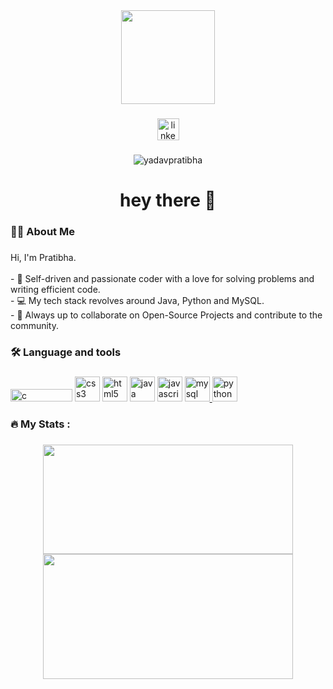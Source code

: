 <div align="center">
  <img height="150" src="https://media4.giphy.com/media/v1.Y2lkPTc5MGI3NjExd3Q4aTd0czIyZDMycGJlMW5ha290Z3VubHBoNDFwcnI5anp6YTNtbSZlcD12MV9pbnRlcm5hbF9naWZfYnlfaWQmY3Q9Zw/2IudUHdI075HL02Pkk/giphy.gif"  />
</div>

###
<div align="center">
  <a href="https://www.linkedin.com/in/pratibhayadav/" target="blank"><img src="https://img.shields.io/static/v1?message=LinkedIn&logo=linkedin&label=&color=0077B5&logoColor=white&labelColor=&style=for-the-badge" height="35" alt="linkedin logo"  />
</a> 

  
</div>

###

<p align="center"> <img src="https://komarev.com/ghpvc/?username=yadavpratibha&label=Profile%20views&color=0e75b6&style=flat" alt="yadavpratibha" /> </p>

###

<h1 align="center">hey there 👋</h1>

###

<h3 align="left">👩‍💻  About Me</h3>

###

<p align="left">Hi, I'm Pratibha.<br><br>- 🔧 Self-driven and passionate coder with a love for solving problems and writing efficient code.<br>- 💻 My tech stack revolves around Java,  Python and MySQL.<br>- 🤝 Always up to collaborate on Open-Source Projects and contribute to the community.</p>

###

<h3 align="left">🛠 Language and tools</h3>

###



<p align="left">
<a href="https://camo.githubusercontent.com/bfd2e7e309cf49120d8ea9b7e351e805a268468930f09ca09638c107ceaf2f27/68747470733a2f2f696d672e736869656c64732e696f2f62616467652f4a6176612d2532334544384230302e7376673f7374796c653d666f722d7468652d6261646765266c6f676f3d6a617661266c6f676f436f6c6f723d7768697465" target="_blank" rel="noreferrer"><img src="https://camo.githubusercontent.com/bfd2e7e309cf49120d8ea9b7e351e805a268468930f09ca09638c107ceaf2f27/68747470733a2f2f696d672e736869656c64732e696f2f62616467652f4a6176612d2532334544384230302e7376673f7374796c653d666f722d7468652d6261646765266c6f676f3d6a617661266c6f676f436f6c6f723d7768697465" alt="c" width="99" height="20"/></a>
<a href="https://camo.githubusercontent.com/b00ea3084579c8b339d35a039cf49a3c9d75cf513a270751b5290ee41653386d/68747470733a2f2f696d672e736869656c64732e696f2f62616467652f4c4c442d2532333030353939432e7376673f7374796c653d666f722d7468652d6261646765266c6f676f3d626c75657072696e74266c6f676f436f6c6f723d7768697465" target="_blank" rel="noreferrer"><img src="https://camo.githubusercontent.com/b00ea3084579c8b339d35a039cf49a3c9d75cf513a270751b5290ee41653386d/68747470733a2f2f696d672e736869656c64732e696f2f62616467652f4c4c442d2532333030353939432e7376673f7374796c653d666f722d7468652d6261646765266c6f676f3d626c75657072696e74266c6f676f436f6c6f723d7768697465" alt="css3" width="40" height="40"/></a>
<a href="https://camo.githubusercontent.com/303d432b88def81a9194791c426c27abf3dbedc2a6abb3bd51c5d2318fae64fa/68747470733a2f2f696d672e736869656c64732e696f2f62616467652f44617461253230537472756374757265732d2532333030353939432e7376673f7374796c653d666f722d7468652d6261646765266c6f676f3d646174616261736573266c6f676f436f6c6f723d7768697465" target="_blank" rel="noreferrer"><img src="https://camo.githubusercontent.com/303d432b88def81a9194791c426c27abf3dbedc2a6abb3bd51c5d2318fae64fa/68747470733a2f2f696d672e736869656c64732e696f2f62616467652f44617461253230537472756374757265732d2532333030353939432e7376673f7374796c653d666f722d7468652d6261646765266c6f676f3d646174616261736573266c6f676f436f6c6f723d7768697465" alt="html5" width="40" height="40"/></a>
<a href="https://camo.githubusercontent.com/e79afb79a4f4c5d2877c2251a8ec217cd32c6a236a594ca399427dba69752496/68747470733a2f2f696d672e736869656c64732e696f2f62616467652f416c676f726974686d732d2532333030353939432e7376673f7374796c653d666f722d7468652d6261646765266c6f676f3d616c676f726974686d73266c6f676f436f6c6f723d7768697465" target="_blank" rel="noreferrer"> <img src="https://camo.githubusercontent.com/e79afb79a4f4c5d2877c2251a8ec217cd32c6a236a594ca399427dba69752496/68747470733a2f2f696d672e736869656c64732e696f2f62616467652f416c676f726974686d732d2532333030353939432e7376673f7374796c653d666f722d7468652d6261646765266c6f676f3d616c676f726974686d73266c6f676f436f6c6f723d7768697465" alt="java" width="40" height="40"/></a>
<a href="https://camo.githubusercontent.com/84e0999fa027dedfb31a169d54da33fd98f9691c0b3aba4687a0e0a64cede44d/68747470733a2f2f696d672e736869656c64732e696f2f62616467652f6d7973716c2d2532333030662e7376673f7374796c653d666f722d7468652d6261646765266c6f676f3d6d7973716c266c6f676f436f6c6f723d7768697465" target="_blank" rel="noreferrer"><img src="https://camo.githubusercontent.com/84e0999fa027dedfb31a169d54da33fd98f9691c0b3aba4687a0e0a64cede44d/68747470733a2f2f696d672e736869656c64732e696f2f62616467652f6d7973716c2d2532333030662e7376673f7374796c653d666f722d7468652d6261646765266c6f676f3d6d7973716c266c6f676f436f6c6f723d7768697465" alt="javascript" width="40" height="40"/></a>
  <a href="https://camo.githubusercontent.com/0d0779a129f1dcf6c31613b701fe0646fd4e4d2ed2a7cbd61b27fd5514baa938/68747470733a2f2f696d672e736869656c64732e696f2f62616467652f707974686f6e2d3336373041303f7374796c653d666f722d7468652d6261646765266c6f676f3d707974686f6e266c6f676f436f6c6f723d666664643534" target="_blank" rel="noreferrer"> <img src="https://camo.githubusercontent.com/0d0779a129f1dcf6c31613b701fe0646fd4e4d2ed2a7cbd61b27fd5514baa938/68747470733a2f2f696d672e736869656c64732e696f2f62616467652f707974686f6e2d3336373041303f7374796c653d666f722d7468652d6261646765266c6f676f3d707974686f6e266c6f676f436f6c6f723d666664643534" alt="mysql" width="40" height="40"/> </a>
  <a href="https://camo.githubusercontent.com/94d83dc5838e2784bee25fe9e019bc2fda128676f32cef2f06baa0f6f3849b8c/68747470733a2f2f696d672e736869656c64732e696f2f62616467652f6769742d2532334630353033332e7376673f7374796c653d666f722d7468652d6261646765266c6f676f3d676974266c6f676f436f6c6f723d7768697465" target="_blank" rel="noreferrer"> <img src="https://camo.githubusercontent.com/94d83dc5838e2784bee25fe9e019bc2fda128676f32cef2f06baa0f6f3849b8c/68747470733a2f2f696d672e736869656c64732e696f2f62616467652f6769742d2532334630353033332e7376673f7374796c653d666f722d7468652d6261646765266c6f676f3d676974266c6f676f436f6c6f723d7768697465" alt="python" width="40" height="40"/> </a> </p>

###

<h3 align="left">🔥   My Stats :</h3>

###
<div align="center">
<a href="https://github.com/anuraghazra/github-readme-stats">
  <img height=175 width=400 align="center" src="https://github-readme-stats.vercel.app/api?username=yadavpratibha" />
</a>
<a href="https://github.com/anuraghazra/convoychat">
  <img height=200 width=400 align="center" src="https://github-readme-stats.vercel.app/api/top-langs?username=yadavpratibha&layout=compact&langs_count=8&card_width=400" />
</a>
</div>


